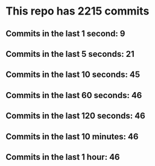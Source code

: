 # This repo has 2215 commits

## Commits in the last 1 second: 9
## Commits in the last 5 seconds: 21
## Commits in the last 10 seconds: 45
## Commits in the last 60 seconds: 46
## Commits in the last 120 seconds: 46
## Commits in the last 10 minutes: 46
## Commits in the last 1 hour: 46
